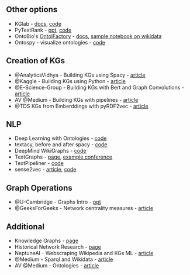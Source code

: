 ## Other options
* KGlab - [docs](https://derwen.ai/docs/kgl/), [code](https://github.com/DerwenAI/kglab)
* PyTextRank - [ppt](https://derwen.ai/s/kcgh#106), [code](https://github.com/DerwenAI/pytextrank)
* OntoBio's [OntolFactory](https://github.com/biolink/ontobio/blob/master/ontobio/ontol_factory.py) - [docs](https://ontobio.readthedocs.io/en/latest/), [sample notebook on wikidata](https://nbviewer.org/github/biolink/ontobio/blob/master/notebooks/Wikidata_Ontology.ipynb)
* Ontospy - visualize ontologies - [code](https://github.com/lambdamusic/Ontospy) 


## Creation of KGs
* @AnalyticsVidhya - Building KGs using Spacy - [article](https://www.analyticsvidhya.com/blog/2019/10/how-to-build-knowledge-graph-text-using-spacy/)
* @Kaggle - Building KGs using Python - [article](https://www.kaggle.com/nageshsingh/build-knowledge-graph-using-python)
* @E-Science-Group - Building KGs with Bert and Graph Convolutions - [article](https://esciencegroup.com/2020/10/27/building-a-tiny-knowledge-graph-with-bert-and-graph-convolutions/)
* AV @Medium - Building KGs with pipelines - [article](https://medium.com/analytics-vidhya/knowledge-graph-creation-part-ii-675fa480773a)
* @TDS KGs from Emberddings with pyRDF2vec - [article](https://towardsdatascience.com/how-to-create-representations-of-entities-in-a-knowledge-graph-using-pyrdf2vec-82e44dad1a0#1f07)


## NLP
* Deep Learning with Ontologies - [code](https://github.com/lasigeBioTM/BiOnt)
* textacy, before and after spacy - [code](https://github.com/chartbeat-labs/textacy) 
* DeepMind WikiGraphs - [code](https://github.com/deepmind/deepmind-research/tree/master/wikigraphs)
* TextGraphs - [page](http://www.textgraphs.org/), [example conference](http://www.textgraphs.org/)
* TextPipeliner - [code](https://github.com/krzysiekfonal/textpipeliner)
* sense2vec - [article](https://explosion.ai/blog/sense2vec-reloaded), [code](https://github.com/explosion/sense2vec)


## Graph Operations
* @U-Cambridge - Graphs Intro - [ppt](https://www.cl.cam.ac.uk/~cm542/teaching/2011/stna-pdfs/stna-lecture11.pdf)
* @GeeksForGeeks - Network centrality measures - [article](https://www.geeksforgeeks.org/network-centrality-measures-in-a-graph-using-networkx-python/)


## Additional
* Knowledge Graphs - [page](https://arxiv.org/pdf/2003.02320.pdf)
* Historical Network Research - [page](https://historicalnetworkresearch.org/posts/)
* NeptuneAI - Webscraping Wikipedia and KGs ML - [article](https://neptune.ai/blog/web-scraping-and-knowledge-graphs-machine-learning)
* @Medium - Sparql and Wikidata - [article](https://medium.com/@gokceuludogan/introduction-to-sparql-and-wikidata-328926895e4)
* AV @Medium - Ontologies - [article](https://medium.com/analytics-vidhya/ontologies-in-detail-2916f9226133)
